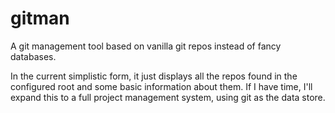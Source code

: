gitman
======
A git management tool based on vanilla git repos instead of fancy databases.

In the current simplistic form, it just displays all the repos found in the configured root and some basic information about them. If I have time, I'll expand this to a full project management system, using git as the data store.
